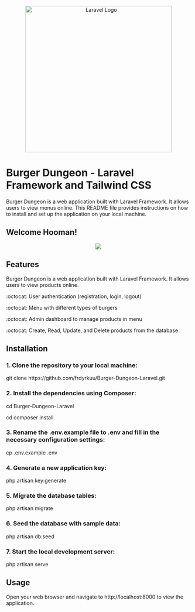 <p align="center"><a href="https://laravel.com" target="_blank"><img src="https://i.ibb.co/nrvc7b2/sdad.png" width="400" alt="Laravel Logo"></a></p>

# Burger Dungeon - Laravel Framework and Tailwind CSS

<p>Burger Dungeon is a web application built with Laravel Framework. It allows users to view menus online. This README file provides instructions on how to install and set up the application on your local machine.</p>

## Welcome Hooman!
<p align="center"><a><img src="https://gist.githubusercontent.com/brudnak/aba00c9a1c92d226f68e8ad8ba1e0a40/raw/e1e4a92f6072d15014f19aa8903d24a1ac0c41a4/nyan-cat.gif"></a></p>

## Features

Burger Dungeon is a web application built with Laravel Framework. It allows users to view products online.
<p>	:octocat: User authentication (registration, login, logout)</p>
<p>	:octocat: Menu with different types of burgers</p>
<p>	:octocat: Admin dashboard to manage products in menu</p>
<p>	:octocat: Create, Read, Update, and Delete products from the database</p>

## Installation

### 1. Clone the repository to your local machine:
<p>git clone https://github.com/frdyrkuu/Burger-Dungeon-Laravel.git</p>

### 2. Install the dependencies using Composer:
<p>cd Burger-Dungeon-Laravel</p>
<p>cd composer install</p>

### 3. Rename the .env.example file to .env and fill in the necessary configuration settings:
<p>cp .env.example .env</p>

### 4. Generate a new application key:
<p>php artisan key:generate</p>

### 5. Migrate the database tables:
<p>php artisan migrate</p>

### 6. Seed the database with sample data:
<p>php artisan db:seed</p>

### 7. Start the local development server:
<p>php artisan serve</p>



## Usage
<p>Open your web browser and navigate to http://localhost:8000 to view the application.</p>
